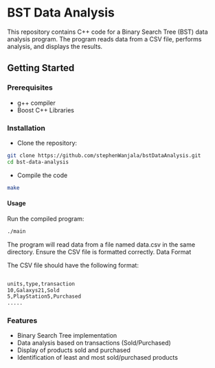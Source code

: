 # BST Data Analysis

This repository contains C++ code for a Binary Search Tree (BST) data analysis program. The program reads data from a CSV file, performs analysis, and displays the results.

## Getting Started

### Prerequisites

- g++ compiler
- Boost C++ Libraries

### Installation

* Clone the repository:

```bash
git clone https://github.com/stephenWanjala/bstDataAnalysis.git
cd bst-data-analysis
```
* Compile the code 
```bash
make
```

#### Usage

Run the compiled program:

```bash
./main
```
The program will read data from a file named data.csv in the same directory. Ensure the CSV file is formatted correctly.
Data Format

The CSV file should have the following format:

```bash

units,type,transaction
10,Galaxys21,Sold
5,PlayStation5,Purchased
.....
```


### Features

* Binary Search Tree implementation
*  Data analysis based on transactions (Sold/Purchased)
 *   Display of products sold and purchased
*  Identification of least and most sold/purchased products
